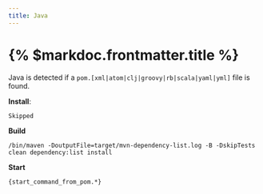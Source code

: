 ```yaml
---
title: Java
---
```


# {% $markdoc.frontmatter.title %}

Java is detected if a `pom.[xml|atom|clj|groovy|rb|scala|yaml|yml]` file is found.

**Install**:

```
Skipped
```

**Build**

```
/bin/maven -DoutputFile=target/mvn-dependency-list.log -B -DskipTests clean dependency:list install
```

**Start**

```
{start_command_from_pom.*}
```
